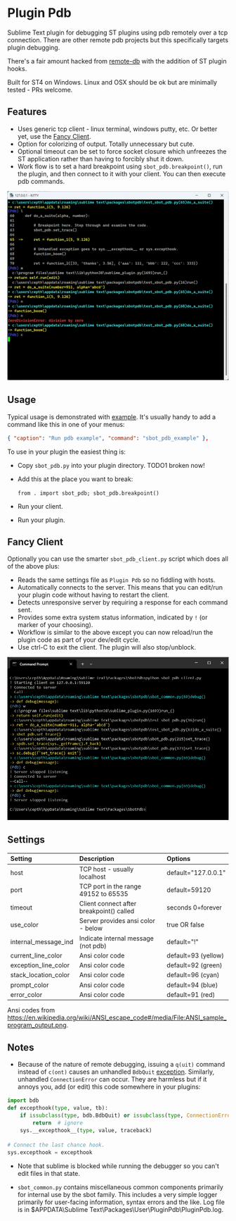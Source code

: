 # Plugin Pdb

Sublime Text plugin for debugging ST plugins using pdb remotely over a tcp
connection. There are other remote pdb projects but this specifically targets
plugin debugging.

There's a fair amount hacked from [remote-db](https://github.com/ionelmc/python-remote-pdb)
with the addition of ST plugin hooks.

Built for ST4 on Windows. Linux and OSX should be ok but are minimally tested - PRs welcome.

## Features

- Uses generic tcp client - linux terminal, windows putty, etc. Or better yet, use the [Fancy Client](#fancy-client).
- Option for colorizing of output. Totally unnecessary but cute.
- Optional timeout can be set to force socket closure which unfreezes the ST application rather
  than having to forcibly shut it down.
- Work flow is to set a hard breakpoint using `sbot_pdb.breakpoint()`, run the plugin,
  and then connect to it with your client. You can then execute pdb commands.

![Plugin Pdb](cli1.png)

## Usage

Typical usage is demonstrated with [example](https://github.com/cepthomas/SbotPdb/blob/main/example.py).
It's usually handy to add a command like this in one of your menus:
```json
{ "caption": "Run pdb example", "command": "sbot_pdb_example" },
```

To use in your plugin the easiest thing is:
- Copy `sbot_pdb.py` into your plugin directory. TODO1 broken now!
- Add this at the place you want to break:

  `from . import sbot_pdb; sbot_pdb.breakpoint()`
- Run your client.
- Run your plugin.

## Fancy Client

Optionally you can use the smarter `sbot_pdb_client.py` script which does all of the above plus:
- Reads the same settings file as `Plugin Pdb` so no fiddling with hosts.
- Automatically connects to the server. This means that you can edit/run your plugin code
  without having to restart the client.
- Detects unresponsive server by requiring a response for each command sent.
- Provides some extra system status information, indicated by `!` (or marker of your choosing).
- Workflow is similar to the above except you can now reload/run the plugin code as part of your dev/edit cycle.
- Use ctrl-C to exit the client. The plugin will also stop/unblock.

![Fancy Client](cli2.png)

## Settings

| Setting              | Description                              | Options              |
| :--------            | :-------                                 | :------              |
| host                 | TCP host - usually localhost             | default="127.0.0.1"  |
| port                 | TCP port in the range 49152 to 65535     | default=59120        |
| timeout              | Client connect after breakpoint() called | seconds 0=forever    |
| use_color            | Server provides ansi color - below       | true OR false        |
| internal_message_ind | Indicate internal message (not pdb)      | default="!"          |
| current_line_color   | Ansi color code                          | default=93 (yellow)  |
| exception_line_color | Ansi color code                          | default=92 (green)   |
| stack_location_color | Ansi color code                          | default=96 (cyan)    |
| prompt_color         | Ansi color code                          | default=94 (blue)    |
| error_color          | Ansi color code                          | default=91 (red)     |

Ansi codes from https://en.wikipedia.org/wiki/ANSI_escape_code#/media/File:ANSI_sample_program_output.png.


## Notes

- Because of the nature of remote debugging, issuing a `q(uit)` command instead of `c(ont)` causes
an unhandled `BdbQuit` [exception](https://stackoverflow.com/a/34936583).
Similarly, unhandled `ConnectionError` can occur. They are harmless but if it annoys you,
add (or edit) this code somewhere in your plugins:
```python
import bdb
def excepthook(type, value, tb):
    if issubclass(type, bdb.BdbQuit) or issubclass(type, ConnectionError):
        return  # ignore
    sys.__excepthook__(type, value, traceback)

# Connect the last chance hook.
sys.excepthook = excepthook
```

- Note that sublime is blocked while running the debugger so you can't edit files in that state.

- `sbot_common.py` contains miscellaneous common components primarily for internal use by the sbot family.
  This includes a very simple logger primarily for user-facing information, syntax errors and the like.
  Log file is in $APPDATA\Sublime Text\Packages\User\PluginPdb\PluginPdb.log.
